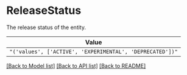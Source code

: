# ReleaseStatus

The release status of the entity.

| **Value** |
| --------- |
| `"('values', ['ACTIVE', 'EXPERIMENTAL', 'DEPRECATED'])"` |


[[Back to Model list]](../../../README.md#models-v2-link) [[Back to API list]](../../../README.md#apis-v2-link) [[Back to README]](../../../README.md)
